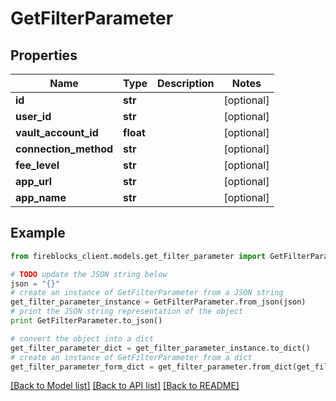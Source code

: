 # GetFilterParameter


## Properties
Name | Type | Description | Notes
------------ | ------------- | ------------- | -------------
**id** | **str** |  | [optional] 
**user_id** | **str** |  | [optional] 
**vault_account_id** | **float** |  | [optional] 
**connection_method** | **str** |  | [optional] 
**fee_level** | **str** |  | [optional] 
**app_url** | **str** |  | [optional] 
**app_name** | **str** |  | [optional] 

## Example

```python
from fireblocks_client.models.get_filter_parameter import GetFilterParameter

# TODO update the JSON string below
json = "{}"
# create an instance of GetFilterParameter from a JSON string
get_filter_parameter_instance = GetFilterParameter.from_json(json)
# print the JSON string representation of the object
print GetFilterParameter.to_json()

# convert the object into a dict
get_filter_parameter_dict = get_filter_parameter_instance.to_dict()
# create an instance of GetFilterParameter from a dict
get_filter_parameter_form_dict = get_filter_parameter.from_dict(get_filter_parameter_dict)
```
[[Back to Model list]](../README.md#documentation-for-models) [[Back to API list]](../README.md#documentation-for-api-endpoints) [[Back to README]](../README.md)



